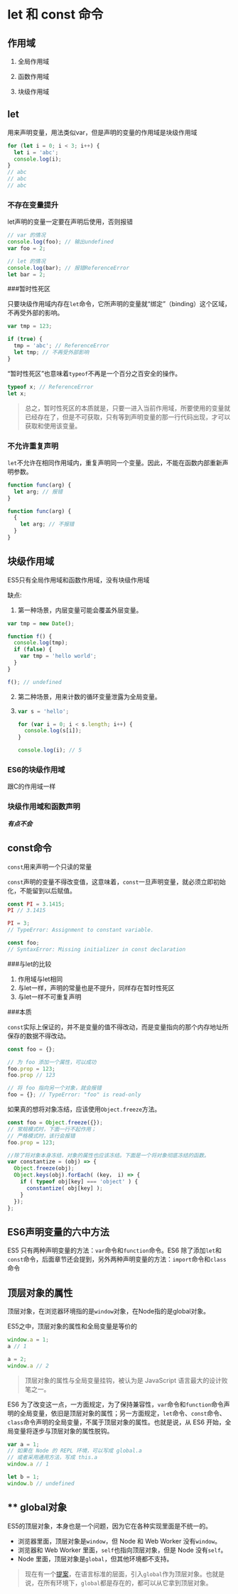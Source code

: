 

# let 和 const 命令

## 作用域

1. 全局作用域

2. 函数作用域   

3. 块级作用域  

## let

用来声明变量，用法类似var，但是声明的变量的作用域是块级作用域

```javascript
for (let i = 0; i < 3; i++) {
  let i = 'abc';
  console.log(i);
}
// abc
// abc
// abc
```

### 不存在变量提升

let声明的变量一定要在声明后使用，否则报错

```javascript
// var 的情况
console.log(foo); // 输出undefined
var foo = 2;

// let 的情况
console.log(bar); // 报错ReferenceError
let bar = 2;
```

###暂时性死区

只要块级作用域内存在`let`命令，它所声明的变量就“绑定”（binding）这个区域，不再受外部的影响。

```javascript
var tmp = 123;

if (true) {
  tmp = 'abc'; // ReferenceError
  let tmp; // 不再受外部影响
}
```

“暂时性死区”也意味着`typeof`不再是一个百分之百安全的操作。

```javascript
typeof x; // ReferenceError
let x;
```

> 总之，暂时性死区的本质就是，只要一进入当前作用域，所要使用的变量就已经存在了，但是不可获取，只有等到声明变量的那一行代码出现，才可以获取和使用该变量。

### 不允许重复声明

`let`不允许在相同作用域内，重复声明同一个变量。因此，不能在函数内部重新声明参数。

```javascript
function func(arg) {
  let arg; // 报错
}

function func(arg) {
  {
    let arg; // 不报错
  }
}
```

## 块级作用域

ES5只有全局作用域和函数作用域，没有块级作用域

缺点:

1. 第一种场景，内层变量可能会覆盖外层变量。

```javascript
var tmp = new Date();

function f() {
  console.log(tmp);
  if (false) {
    var tmp = 'hello world';
  }
}

f(); // undefined
```

2. 第二种场景，用来计数的循环变量泄露为全局变量。

3. ```javascript
   var s = 'hello';
   
   for (var i = 0; i < s.length; i++) {
     console.log(s[i]);
   }
   
   console.log(i); // 5
   ```

### ES6的块级作用域

跟C的作用域一样

### 块级作用域和函数声明

***有点不会***

## const命令

`const`用来声明一个只读的常量

`const`声明的变量不得改变值，这意味着，`const`一旦声明变量，就必须立即初始化，不能留到以后赋值。

```javascript
const PI = 3.1415;
PI // 3.1415

PI = 3;
// TypeError: Assignment to constant variable.

const foo;
// SyntaxError: Missing initializer in const declaration
```

###与let的比较

1. 作用域与let相同
2. 与let一样，声明的常量也是不提升，同样存在暂时性死区
3. 与let一样不可重复声明

###本质

`const`实际上保证的，并不是变量的值不得改动，而是变量指向的那个内存地址所保存的数据不得改动。

```javascript
const foo = {};

// 为 foo 添加一个属性，可以成功
foo.prop = 123;
foo.prop // 123

// 将 foo 指向另一个对象，就会报错
foo = {}; // TypeError: "foo" is read-only
```

如果真的想将对象冻结，应该使用`Object.freeze`方法。

```javascript
const foo = Object.freeze({});
// 常规模式时，下面一行不起作用；
// 严格模式时，该行会报错
foo.prop = 123;

//除了将对象本身冻结，对象的属性也应该冻结。下面是一个将对象彻底冻结的函数。
var constantize = (obj) => {
  Object.freeze(obj);
  Object.keys(obj).forEach( (key， i) => {
    if ( typeof obj[key] === 'object' ) {
      constantize( obj[key] );
    }
  });
};
```

## ES6声明变量的六中方法

ES5 只有两种声明变量的方法：`var`命令和`function`命令。ES6 除了添加`let`和`const`命令，后面章节还会提到，另外两种声明变量的方法：`import`命令和`class`命令

## 顶层对象的属性

顶层对象，在浏览器环境指的是`window`对象，在Node指的是global对象。

ES5之中，顶层对象的属性和全局变量是等价的

```javascript
window.a = 1;
a // 1

a = 2;
window.a // 2
```

> 顶层对象的属性与全局变量挂钩，被认为是 JavaScript 语言最大的设计败笔之一。

ES6 为了改变这一点，一方面规定，为了保持兼容性，`var`命令和`function`命令声明的全局变量，依旧是顶层对象的属性；另一方面规定，`let`命令、`const`命令、`class`命令声明的全局变量，不属于顶层对象的属性。也就是说，从 ES6 开始，全局变量将逐步与顶层对象的属性脱钩。

```javascript
var a = 1;
// 如果在 Node 的 REPL 环境，可以写成 global.a
// 或者采用通用方法，写成 this.a
window.a // 1

let b = 1;
window.b // undefined
```





## ** global对象

ES5的顶层对象，本身也是一个问题，因为它在各种实现里面是不统一的。

- 浏览器里面，顶层对象是`window`，但 Node 和 Web Worker 没有`window`。
- 浏览器和 Web Worker 里面，`self`也指向顶层对象，但是 Node 没有`self`。
- Node 里面，顶层对象是`global`，但其他环境都不支持。

> 现在有一个[提案](https://github.com/tc39/proposal-global)，在语言标准的层面，引入`global`作为顶层对象。也就是说，在所有环境下，`global`都是存在的，都可以从它拿到顶层对象。